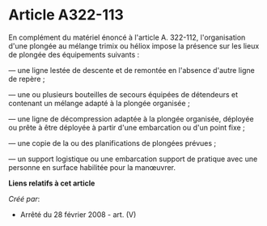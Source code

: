 # Article A322-113

En complément du matériel énoncé à l'article A. 322-112, l'organisation d'une plongée au mélange trimix ou héliox impose la
présence sur les lieux de plongée des équipements suivants : 

― une ligne lestée de descente et de remontée en l'absence d'autre ligne de repère ; 

― une ou plusieurs bouteilles de secours équipées de détendeurs et contenant un mélange adapté à la plongée organisée ; 

― une ligne de décompression adaptée à la plongée organisée, déployée ou prête à être déployée à partir d'une embarcation ou
d'un point fixe ; 

― une copie de la ou des planifications de plongées prévues ; 

― un support logistique ou une embarcation support de pratique avec une personne en surface habilitée pour la manœuvrer.

**Liens relatifs à cet article**

_Créé par_:

  - Arrêté du 28 février 2008 - art. (V)
